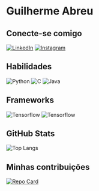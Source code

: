 
# Guilherme Abreu

## Conecte-se comigo
[![LinkedIn](https://img.shields.io/badge/LinkedIn-000?style=for-the-badge&logo=linkedin&logoColor=0E76A8)](https://www.linkedin.com/in/guilherme-abreu-598b75190/)
[![Instagram](https://img.shields.io/badge/Instagram-000?style=for-the-badge&logo=instagram)](https://www.instagram.com/guiabreu_/)

## Habilidades

![Python](https://img.shields.io/badge/Python-000?style=for-the-badge&logo=python)
![C](https://img.shields.io/badge/C-000?style=for-the-badge&logo=c)
![Java](https://img.shields.io/badge/Java-000?style=for-the-badge&logo=java)

## Frameworks

![Tensorflow](https://img.shields.io/badge/Tensorflow-000?style=for-the-badge&logo=tensorflow)
![Tensorflow](https://img.shields.io/badge/Pytorch-000?style=for-the-badge&logo=pytorch)

## GitHub Stats
![Top Langs](https://github-readme-stats-git-masterrstaa-rickstaa.vercel.app/api/top-langs/?username=ABREUGUI-MAKER&bg_color=000&border_color=30A3DC&title_color=E94D5F&text_color=FFF)

## Minhas contribuições

[![Repo Card](https://github-readme-stats.vercel.app/api/pin/?username=abreugui-maker&repo=games&bg_color=000&border_color=30A3DC&show_icons=true&icon_color=30A3DC&title_color=E94D5F&text_color=FFF)](https://github.com/SEUUSERNAME/SEUREPOSITORIO)
